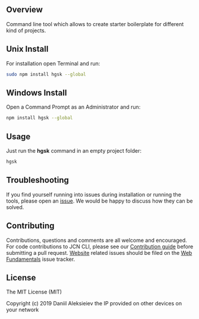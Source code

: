## Overview

Command line tool which allows to create starter boilerplate for different kind of projects.

## Unix Install

For installation open Terminal and run:

```sh
sudo npm install hgsk --global
```


## Windows Install

Open a Command Prompt as an Administrator and run:

```sh
npm install hgsk --global
```

## Usage

Just run the **hgsk** command in an empty project folder:

```sh
hgsk
```


## Troubleshooting

If you find yourself running into issues during installation or running the tools, please open an [issue](https://github.com/daniil-aleksieiev/npm-hgsk/issues). We would be happy to discuss how they can be solved.


## Contributing

Contributions, questions and comments are all welcome and encouraged. For code contributions to JCN CLI, please see our [Contribution guide](CONTRIBUTING.md) before submitting a pull request. [Website](https://github.com/daniil-aleksieiev/npm-hgsk) related issues should be filed on the [Web Fundamentals](https://github.com/daniil-aleksieiev/npm-hgsk/issues) issue tracker. 

## License

The MIT License (MIT)

Copyright (c) 2019 Daniil Aleksieiev the IP provided on other devices on your network